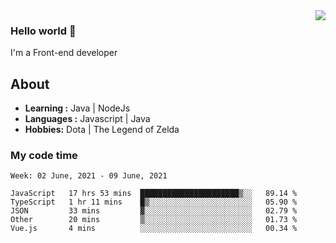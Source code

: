 <img align='right' src="https://github-readme-stats.vercel.app/api?username=jumodada&show_icons=true&theme=vue">

### Hello world 👋

I'm a Front-end developer 
    
## About
-  **Learning :** Java | NodeJs
-  **Languages :** Javascript | Java
-  **Hobbies:** Dota | The Legend of Zelda

### My code time

<!--START_SECTION:waka-->
```text
Week: 02 June, 2021 - 09 June, 2021

JavaScript   17 hrs 53 mins  ██████████████████████▒░░   89.14 % 
TypeScript   1 hr 11 mins    █▒░░░░░░░░░░░░░░░░░░░░░░░   05.90 % 
JSON         33 mins         ▓░░░░░░░░░░░░░░░░░░░░░░░░   02.79 % 
Other        20 mins         ▒░░░░░░░░░░░░░░░░░░░░░░░░   01.73 % 
Vue.js       4 mins          ░░░░░░░░░░░░░░░░░░░░░░░░░   00.34 % 
```
<!--END_SECTION:waka-->
